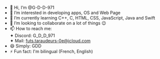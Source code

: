 - 👋 Hi, I’m @G-D-D-971
- 👀 I’m interested in developing apps, OS and Web Page
- 🌱 I’m currently learning C++, C, HTML, CSS, JavaScript, Java and Swift
- 💞️ I’m looking to collaborate on a lot of things 😉
- 📫 How to reach me:  
  ✦ Discord: G_D_D_971  
  ✦ Mail: futs.taraudeurs-0e@icloud.com
- 😄 Simply: GDD
- ⚡ Fun fact: I'm bilingual (French, English)

<!---
G-D-D-971/G-D-D-971 is a ✨ special ✨ repository because its `README.md` (this file) appears on your GitHub profile.
You can click the Preview link to take a look at your changes.
--->